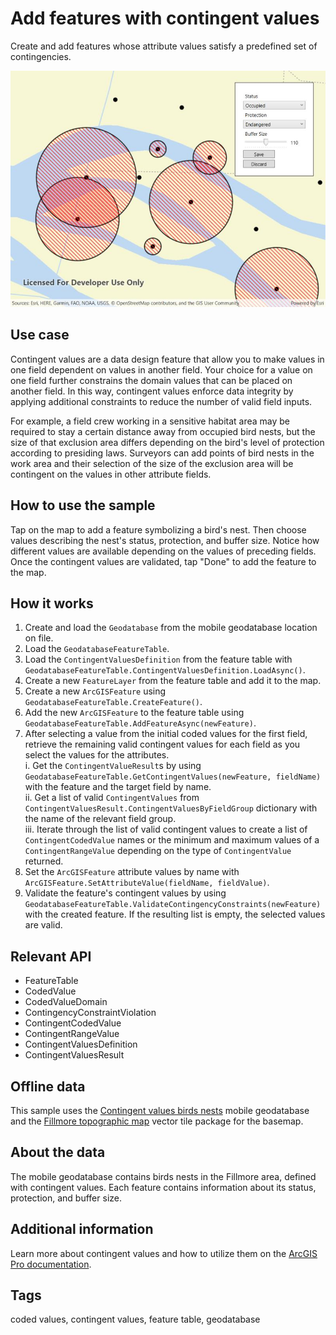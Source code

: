# Add features with contingent values

Create and add features whose attribute values satisfy a predefined set of contingencies.

![Add features with contingent values](AddFeaturesWithContingentValues.jpg)

## Use case

Contingent values are a data design feature that allow you to make values in one field dependent on values in another field. Your choice for a value on one field further constrains the domain values that can be placed on another field. In this way, contingent values enforce data integrity by applying additional constraints to reduce the number of valid field inputs. 

For example, a field crew working in a sensitive habitat area may be required to stay a certain distance away from occupied bird nests, but the size of that exclusion area differs depending on the bird's level of protection according to presiding laws. Surveyors can add points of bird nests in the work area and their selection of the size of the exclusion area will be contingent on the values in other attribute fields.

## How to use the sample

Tap on the map to add a feature symbolizing a bird's nest. Then choose values describing the nest's status, protection, and buffer size. Notice how different values are available depending on the values of preceding fields. Once the contingent values are validated, tap "Done" to add the feature to the map.

## How it works

1. Create and load the `Geodatabase` from the mobile geodatabase location on file.
2. Load the `GeodatabaseFeatureTable`.
3. Load the `ContingentValuesDefinition` from the feature table with `GeodatabaseFeatureTable.ContingentValuesDefinition.LoadAsync()`.
4. Create a new `FeatureLayer` from the feature table and add it to the map.
5. Create a new `ArcGISFeature` using `GeodatabaseFeatureTable.CreateFeature()`.
6. Add the new `ArcGISFeature` to the feature table using `GeodatabaseFeatureTable.AddFeatureAsync(newFeature)`.
7. After selecting a value from the initial coded values for the first field, retrieve the remaining valid contingent values for each field as you select the values for the attributes.  
    i. Get the `ContingentValueResult`s by using `GeodatabaseFeatureTable.GetContingentValues(newFeature, fieldName)` with the feature and the target field by name.  
    ii. Get a list of valid `ContingentValues` from `ContingentValuesResult.ContingentValuesByFieldGroup` dictionary with the name of the relevant field group.  
    iii. Iterate through the list of valid contingent values to create a list of `ContingentCodedValue` names or the minimum and maximum values of a `ContingentRangeValue` depending on the type of `ContingentValue` returned.  
8. Set the `ArcGISFeature` attribute values by name with `ArcGISFeature.SetAttributeValue(fieldName, fieldValue)`.
9. Validate the feature's contingent values by using `GeodatabaseFeatureTable.ValidateContingencyConstraints(newFeature)` with the created feature. If the resulting list is empty, the selected values are valid.

## Relevant API

* FeatureTable
* CodedValue
* CodedValueDomain
* ContingencyConstraintViolation
* ContingentCodedValue
* ContingentRangeValue
* ContingentValuesDefinition
* ContingentValuesResult

## Offline data

This sample uses the [Contingent values birds nests](https://arcgis.com/home/item.html?id=e12b54ea799f4606a2712157cf9f6e41) mobile geodatabase and the [Fillmore topographic map](https://arcgis.com/home/item.html?id=b5106355f1634b8996e634c04b6a930a) vector tile package for the basemap.

## About the data

The mobile geodatabase contains birds nests in the Fillmore area, defined with contingent values. Each feature contains information about its status, protection, and buffer size.

## Additional information

Learn more about contingent values and how to utilize them on the [ArcGIS Pro documentation](https://pro.arcgis.com/en/pro-app/latest/help/data/geodatabases/overview/contingent-values.htm).

## Tags

coded values, contingent values, feature table, geodatabase

